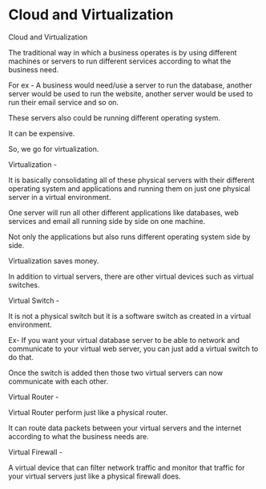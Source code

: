 # Cloud and Virtualization

Cloud and Virtualization

The traditional way in which a business operates is by using different machines or servers to run different services according to what the business need.

For ex - A business would need/use a server to run the database, another server would be used to run the website, another server would be used to run their email service and so on.

These servers also could be running different operating system.

It can be expensive.

So, we go for virtualization.

Virtualization -

It is basically consolidating all of these physical servers with their different operating system and applications and running them on just one physical server in a virtual environment.

One server will run all other different applications like databases, web services and email all running side by side on one machine.

Not only the applications but also runs different operating system side by side.

Virtualization saves money.

In addition to virtual servers, there are other virtual devices such as virtual switches.

Virtual Switch -

It is not a physical switch but it is a software switch as created in a virtual environment.

Ex- If you want your virtual database server to be able to network and communicate to your virtual web server, you can just add a virtual switch to do that.

Once the switch is added then those two virtual servers can now communicate with each other.

Virtual Router -

Virtual Router perform just like a physical router.

It can route data packets between your virtual servers and the internet according to what the business needs are.

Virtual Firewall -

A virtual device that can filter network traffic and monitor that traffic for your virtual servers just like a physical firewall does.

